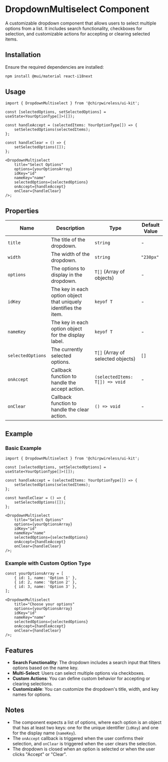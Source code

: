 # DropdownMultiselect Component

A customizable dropdown component that allows users to select multiple options from a list. It includes search functionality, checkboxes for selection, and customizable actions for accepting or clearing selected items.

## Installation

Ensure the required dependencies are installed:

```bash
npm install @mui/material react-i18next
```

## Usage

```tsx
import { DropdownMultiselect } from '@chirpwireless/ui-kit';

const [selectedOptions, setSelectedOptions] = useState<YourOptionType[]>([]);

const handleAccept = (selectedItems: YourOptionType[]) => {
    setSelectedOptions(selectedItems);
};

const handleClear = () => {
    setSelectedOptions([]);
};

<DropdownMultiselect
    title="Select Options"
    options={yourOptionsArray}
    idKey="id"
    nameKey="name"
    selectedOptions={selectedOptions}
    onAccept={handleAccept}
    onClear={handleClear}
/>;
```

## Properties

| Name              | Description                                                      | Type                              | Default Value |
| ----------------- | ---------------------------------------------------------------- | --------------------------------- | ------------- |
| `title`           | The title of the dropdown.                                       | `string`                          | -             |
| `width`           | The width of the dropdown.                                       | `string`                          | `"230px"`     |
| `options`         | The options to display in the dropdown.                          | `T[]` (Array of objects)          | -             |
| `idKey`           | The key in each option object that uniquely identifies the item. | `keyof T`                         | -             |
| `nameKey`         | The key in each option object for the display label.             | `keyof T`                         | -             |
| `selectedOptions` | The currently selected options.                                  | `T[]` (Array of selected objects) | `[]`          |
| `onAccept`        | Callback function to handle the accept action.                   | `(selectedItems: T[]) => void`    | -             |
| `onClear`         | Callback function to handle the clear action.                    | `() => void`                      | -             |

## Example

### Basic Example

```tsx
import { DropdownMultiselect } from '@chirpwireless/ui-kit';

const [selectedOptions, setSelectedOptions] = useState<YourOptionType[]>([]);

const handleAccept = (selectedItems: YourOptionType[]) => {
    setSelectedOptions(selectedItems);
};

const handleClear = () => {
    setSelectedOptions([]);
};

<DropdownMultiselect
    title="Select Options"
    options={yourOptionsArray}
    idKey="id"
    nameKey="name"
    selectedOptions={selectedOptions}
    onAccept={handleAccept}
    onClear={handleClear}
/>;
```

### Example with Custom Option Type

```tsx
const yourOptionsArray = [
    { id: 1, name: 'Option 1' },
    { id: 2, name: 'Option 2' },
    { id: 3, name: 'Option 3' },
];

<DropdownMultiselect
    title="Choose your options"
    options={yourOptionsArray}
    idKey="id"
    nameKey="name"
    selectedOptions={selectedOptions}
    onAccept={handleAccept}
    onClear={handleClear}
/>;
```

## Features

- **Search Functionality**: The dropdown includes a search input that filters options based on the name key.
- **Multi-Select**: Users can select multiple options via checkboxes.
- **Custom Actions**: You can define custom behavior for accepting or clearing selections.
- **Customizable**: You can customize the dropdown's title, width, and key names for options.

## Notes

- The component expects a list of options, where each option is an object that has at least two keys: one for the unique identifier (`idKey`) and one for the display name (`nameKey`).
- The `onAccept` callback is triggered when the user confirms their selection, and `onClear` is triggered when the user clears the selection.
- The dropdown is closed when an option is selected or when the user clicks "Accept" or "Clear".

